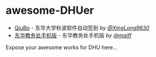 # awesome-DHUer

* [QiuBo](https://github.com/XingLong9630/QiuBo) - 东华大学秋波软件自动签到 *by [@XingLong9630](https://github.com/XingLong9630)*
* [东华教务处手机版](https://github.com/maiff/DHU-jw) - 东华教务处手机版 *by [@maiff](https://github.com/maiff)*

Expose your awesome works for DHU here...

